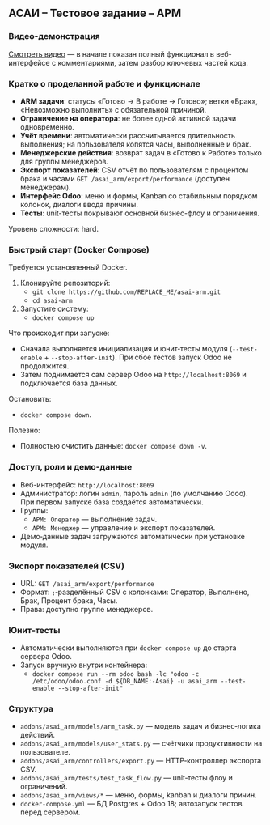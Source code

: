 ## АСАИ – Тестовое задание – АРМ

### Видео-демонстрация
[Смотреть видео](https://drive.google.com/drive/folders/1TtJNbbFW42P-BxzTxI_rondJUij9RN-t?usp=drive_link) — в начале показан полный функционал в веб-интерфейсе с комментариями, затем разбор ключевых частей кода.

### Кратко о проделанной работе и функционале
- **ARM задачи**: статусы «Готово → В работе → Готово»; ветки «Брак», «Невозможно выполнить» с обязательной причиной.
- **Ограничение на оператора**: не более одной активной задачи одновременно.
- **Учёт времени**: автоматически рассчитывается длительность выполнения; на пользователя копятся часы, выполненные и брак.
- **Менеджерские действия**: возврат задач в «Готово к Работе» только для группы менеджеров.
- **Экспорт показателей**: CSV отчёт по пользователям с процентом брака и часами `GET /asai_arm/export/performance` (доступен менеджерам).
- **Интерфейс Odoo**: меню и формы, Kanban со стабильным порядком колонок, диалоги ввода причины.
- **Тесты**: unit-тесты покрывают основной бизнес-флоу и ограничения.

Уровень сложности: hard.

### Быстрый старт (Docker Compose)
Требуется установленный Docker.

1. Клонируйте репозиторий:
   - `git clone https://github.com/REPLACE_ME/asai-arm.git`
   - `cd asai-arm`
2. Запустите систему:
   - `docker compose up`

Что происходит при запуске:
- Сначала выполняется инициализация и юнит‑тесты модуля (`--test-enable` + `--stop-after-init`). При сбое тестов запуск Odoo не продолжится.
- Затем поднимается сам сервер Odoo на `http://localhost:8069` и подключается база данных.

Остановить:
- `docker compose down`.

Полезно:
- Полностью очистить данные: `docker compose down -v`.

### Доступ, роли и демо-данные
- Веб-интерфейс: `http://localhost:8069`
- Администратор: логин `admin`, пароль `admin` (по умолчанию Odoo). При первом запуске база создаётся автоматически.
- Группы:
  - `АРМ: Оператор` — выполнение задач.
  - `АРМ: Менеджер` — управление и экспорт показателей.
- Демо‑данные задач загружаются автоматически при установке модуля.

### Экспорт показателей (CSV)
- URL: `GET /asai_arm/export/performance`
- Формат: `;`‑разделённый CSV с колонками: Оператор, Выполнено, Брак, Процент брака, Часы.
- Права: доступно группе менеджеров.

### Юнит‑тесты
- Автоматически выполняются при `docker compose up` до старта сервера Odoo.
- Запуск вручную внутри контейнера:
  - `docker compose run --rm odoo bash -lc "odoo -c /etc/odoo/odoo.conf -d ${DB_NAME:-Asai} -u asai_arm --test-enable --stop-after-init"`

### Структура
- `addons/asai_arm/models/arm_task.py` — модель задач и бизнес‑логика действий.
- `addons/asai_arm/models/user_stats.py` — счётчики продуктивности на пользователе.
- `addons/asai_arm/controllers/export.py` — HTTP‑контроллер экспорта CSV.
- `addons/asai_arm/tests/test_task_flow.py` — unit‑тесты флоу и ограничений.
- `addons/asai_arm/views/*` — меню, формы, kanban и диалоги причин.
- `docker-compose.yml` — БД Postgres + Odoo 18; автозапуск тестов перед сервером.
